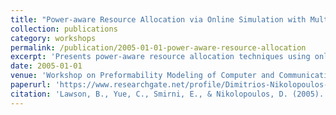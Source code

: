 ```yaml
---
title: "Power-aware Resource Allocation via Online Simulation with Multiple-queue Backfilling"
collection: publications
category: workshops
permalink: /publication/2005-01-01-power-aware-resource-allocation
excerpt: 'Presents power-aware resource allocation techniques using online simulation with multiple-queue backfilling for efficient energy management in computing systems.'
date: 2005-01-01
venue: 'Workshop on Preformability Modeling of Computer and Communication Systems'
paperurl: 'https://www.researchgate.net/profile/Dimitrios-Nikolopoulos-3/publication/250865968_Power-aware_Resource_Allocation_via_Online_Simulation_with_Multiple-queue_Backfilling/links/54f8f4350cf28d6deca2d371/Power-aware-Resource-Allocation-via-Online-Simulation-with-Multiple-queue-Backfilling.pdf'
citation: 'Lawson, B., Yue, C., Smirni, E., & Nikolopoulos, D. (2005). &quot;Power-aware Resource Allocation via Online Simulation with Multiple-queue Backfilling.&quot; In <i>Proceedings of the 7th workshop on preformability Modeling of Computer and Communication systems, held in conjunction with the second Quantitative Evaluation of systems</i>.'
---
```

